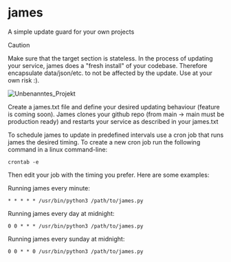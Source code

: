 # james
A simple update guard for your own projects

> [!CAUTION]
> Make sure that the target section is stateless. In the process of updating your service, james does a "fresh install" of your codebase. Therefore encapsulate data/json/etc. to not be affected by the update. Use at your own risk :).

![Unbenanntes_Projekt](https://github.com/matteokosina/james/assets/74454734/665722b7-da5f-4d34-a01a-fd5e330dcd4d)

Create a james.txt file and define your desired updating behaviour (feature is coming soon).
James clones your github repo (from main -> main must be production ready) and restarts your service as described in your james.txt

To schedule james to update in predefined intervals use a cron job that runs james the desired timing.
To create a new cron job run the following command in a linux command-line:


```
crontab -e
```

Then edit your job with the timing you prefer. Here are some examples:


Running james every minute:


```
* * * * * /usr/bin/python3 /path/to/james.py
```


Running james every day at midnight:


```
0 0 * * * /usr/bin/python3 /path/to/james.py
```

Running james every sunday at midnight:

```
0 0 * * 0 /usr/bin/python3 /path/to/james.py
```



